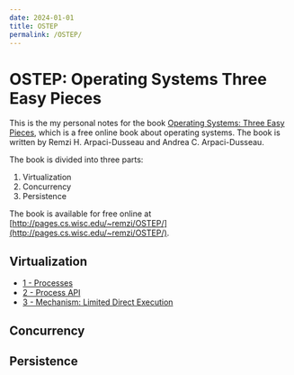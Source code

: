 ```yaml
---
date: 2024-01-01
title: OSTEP
permalink: /OSTEP/
---
```


# OSTEP: Operating Systems Three Easy Pieces

This is the my personal notes for the book [Operating Systems: Three Easy Pieces](http://pages.cs.wisc.edu/~remzi/OSTEP/), which is a free online book about operating systems. The book is written by Remzi H. Arpaci-Dusseau and Andrea C. Arpaci-Dusseau.

The book is divided into three parts:

1. Virtualization
2. Concurrency
3. Persistence

The book is available for free online at [http://pages.cs.wisc.edu/~remzi/OSTEP/](http://pages.cs.wisc.edu/~remzi/OSTEP/).

## Virtualization

- [1 - Processes](./OSTEP/Virtualization/Processes)
- [2 - Process API](./OSTEP/Virtualization/ProcessAPI)
- [3 - Mechanism: Limited Direct Execution](./OSTEP/Virtualization/Limited-Direct-Execution)


## Concurrency

## Persistence
